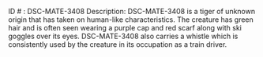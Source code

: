 ID # : DSC-MATE-3408
Description: DSC-MATE-3408 is a tiger of unknown origin that has taken on human-like characteristics. The creature has green hair and is often seen wearing a purple cap and red scarf along with ski goggles over its eyes. DSC-MATE-3408 also carries a whistle which is consistently used by the creature in its occupation as a train driver. 